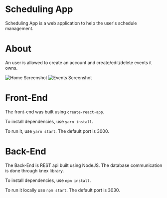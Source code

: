 # Scheduling App

Scheduling App is a web application to help the user's schedule management.

# About
An user is allowed to create an account and create/edit/delete events it owns.

![Home Screenshot]('screenshots/home.png')
![Events Screenshot]('screenshots/events.png')

# Front-End
The front-end was built using ```create-react-app```. 

To install dependencies, use ```yarn install```.

 To run it, use ```yarn start```. The default port is 3000.

# Back-End
The Back-End is REST api built using NodeJS. The database communication is done through knex library. 

To install dependencies, use ```npm install```.

To run it locally use ```npm start```. The default port is 3030.
